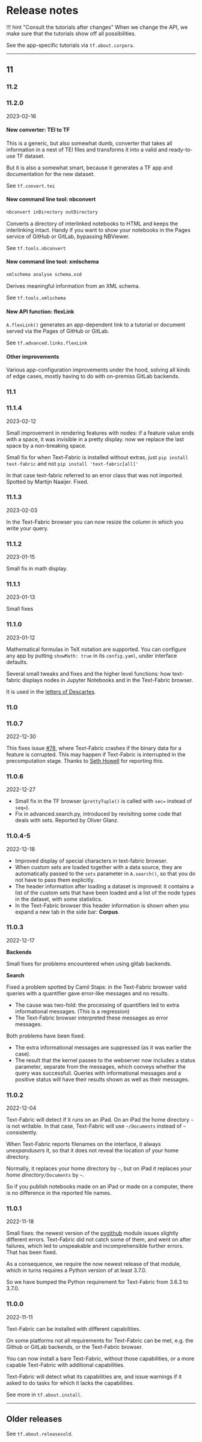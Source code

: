 # Release notes

!!! hint "Consult the tutorials after changes"
    When we change the API, we make sure that the tutorials show off
    all possibilities.

See the app-specific tutorials via `tf.about.corpora`.

---

## 11

### 11.2

### 11.2.0

2023-02-16

#### New converter: TEI to TF

This is a generic, but also somewhat dumb, converter that
takes all information in a nest of TEI files and transforms
it into a valid and ready-to-use TF dataset.

But it is also a somewhat smart, because it generates a TF app
and documentation for the new dataset.

See `tf.convert.tei`

#### New command line tool: nbconvert

``` sh
nbconvert inDirectory outDirectory
```

Converts a directory of interlinked notebooks to HTML and keeps the
interlinking intact.  Handy if you want to show your notebooks in the Pages
service of GitHub or GitLab, bypassing NBViewer.

See `tf.tools.nbconvert`

#### New command line tool: xmlschema

``` sh
xmlschema analyse schema.xsd
```

Derives meaningful information from an XML schema.

See `tf.tools.xmlschema`

#### New API function: flexLink

`A.flexLink()` generates an app-dependent link
to a tutorial or document served via the Pages of GitHub or GitLab.

See `tf.advanced.links.flexLink`

#### Other improvements

Various app-configuration improvements under the hood, solving all kinds of edge
cases, mostly having to do with on-premiss GitLab backends.

### 11.1

### 11.1.4

2023-02-12

Small improvement in rendering features with nodes: if a feature value ends
with a space,
it was invisible in a pretty display. now we replace the last space by a
non-breaking space.

Small fix for when Text-Fabric is installed without extras, just
`pip install text-fabric` and not `pip install 'text-fabric[all]'`

In that case text-fabric referred to an error class that
was not imported. Spotted by Martijn Naaijer. Fixed.

### 11.1.3

2023-02-03

In the Text-Fabric browser you can now resize the column in which you write
your query.

### 11.1.2

2023-01-15

Small fix in math display.

### 11.1.1

2023-01-13

Small fixes

### 11.1.0

2023-01-12

Mathematical formulas in TeX notation are supported.
You can configure any app by putting `showMath: true` in its
`config.yaml`, under interface defaults.

Several small tweaks and fixes and the higher level functions: how text-fabric displays
nodes in Jupyter Notebooks and in the Text-Fabric browser.

It is used in the
[letters of Descartes](https://github.com/CLARIAH/descartes-tf).

### 11.0

### 11.0.7

2022-12-30

This fixes issue
[#78](https://github.com/annotation/text-fabric/issues/78),
where Text-Fabric crashes if the binary data for a feature is corrupted.
This may happen if Text-Fabric is interrupted in the precomputation stage.
Thanks to [Seth Howell](https://github.com/sethbam9) for reporting this.

### 11.0.6

2022-12-27

* Small fix in the TF browser (`prettyTuple()` is called with `sec=` instead of `seq=`).
* Fix in advanced.search.py, introduced by revisiting some code that deals with sets.
  Reported by Oliver Glanz.


### 11.0.4-5

2022-12-18

* Improved display of special characters in text-fabric browser.
* When custom sets are loaded together with a data source, they are automatically
  passed to the `sets` parameter in `A.search()`, so that you do not have to
  pass them explicitly.
* The header information after loading a dataset is improved: it contains a list of the 
  custom sets that have been loaded and a list of the node types in the dataset,
  with some statistics.
* In the Text-Fabric browser this header information is shown when you expand a new
  tab in the side bar: **Corpus**.

### 11.0.3

2022-12-17

**Backends**

Small fixes for problems encountered when using gitlab backends.

**Search**

Fixed a problem spotted by Camil Staps: in the Text-Fabric browser valid queries
with a quantifier gave error-like messages and no results.

* The cause was two-fold: the processing of quantifiers led to extra
informational messages. (This is a regression)
* The Text-Fabric browser interpreted these messages as error messages.

Both problems have been fixed.

* The extra informational messages are suppressed (as it was earlier the case).
* The result that the kernel passes to the webserver now includes a status parameter,
separate from the messages, which conveys whether the query was successfull.
Queries with informational messages and a positive status will have their results
shown as well as their messages. 

### 11.0.2

2022-12-04

Text-Fabric will detect if it runs on an iPad.
On an iPad the home directory `~` is not writable.
In that case, Text-Fabric will use `~/Documents` instead of `~`
consistently.

When Text-Fabric reports filenames on the interface, it always *unexpanduser*s
it, so that it does not reveal the location of your home directory.

Normally, it replaces your home directory by `~`, but on iPad it replaces
*your home directory*`/Documents` by `~`.

So if you publish notebooks made on an iPad or made on a computer,
there is no difference in the reported file names.

### 11.0.1

2022-11-18

Small fixes: the newest version of the
[pygithub](https://pygithub.readthedocs.io/en/latest/introduction.html)
module issues slightly different errors.
Text-Fabric did not catch some of them, and went on after failures,
which led to unspeakable and incomprehensible further errors.
That has been fixed. 

As a consequence, we require the now newest release of that module,
which in turns requires a Python version of at least 3.7.0.

So we have bumped the Python requirement for Text-Fabric from 3.6.3 to 3.7.0.

### 11.0.0

2022-11-11

Text-Fabric can be installed with different capabilities.

On some platforms not all requirements for Text-Fabric can be met, e.g.
the Github or GitLab backends, or the Text-Fabric browser.

You can now install a bare Text-Fabric, without those capabilities,
or a more capable Text-Fabric with additional capabilities.

Text-Fabric will detect what its capabilities are, and issue warnings
if it asked to do tasks for which it lacks the capabilities.

See more in `tf.about.install`.


---

## Older releases

See `tf.about.releasesold`.

